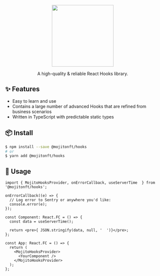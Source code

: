 <p align="center">
  <a href="#">
    <img width="200" src="https://github.com/mojitoinc/mixers/blob/main/public/logo.svg">
  </a>
</p>

<div align="center">
A high-quality & reliable React Hooks library. 
</div>

<!-- ## 📚 Documentation

- [English]() -->

## ✨ Features

- Easy to learn and use
- Contains a large number of advanced Hooks that are refined from business scenarios
- Written in TypeScript with predictable static types

## 📦 Install

```bash
$ npm install --save @mojitonft/hooks
# or
$ yarn add @mojitonft/hooks
```

## 🔨 Usage

```TSX
import { MojitoHooksProvider, onErrorCallback, useServerTime  } from '@mojitonft/hooks';

onErrorCallback((e) => {
  // Log error to Sentry or anywhere you'd like:
  console.error(e);
});

const Component: React.FC = () => {
  const data = useServerTime();

  return <pre>{ JSON.stringify(data, null, '  ')}</pre>;
};

const App: React.FC = () => {
  return (
    <MojitoHooksProvider>
      <YourComponent />
    </MojitoHooksProvider>
  );
};
```
